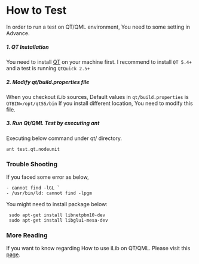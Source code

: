 # How to Test #

In order to run a test on QT/QML environment, You need to some setting in Advance.

##### 1. QT Installation 
You need to install [QT](https://www.qt.io/download) on your machine first. I recommend to install `QT 5.4+` and a test is running `QtQuick 2.5+`

##### 2. Modify qt/build.properties file
When you checkout iLib sources, Default values in `qt/build.properties` is  `QTBIN=/opt/qt55/bin` If you install different location, You need to modify this file. 

##### 3. Run Qt/QML Test by executing ant
Executing below command under qt/ directory.
~~~~~
ant test.qt.nodeunit
~~~~~

### Trouble Shooting ###

If you faced some error as below,
~~~~~
- cannot find -lGL `  
- /usr/bin/ld: cannot find -lpgm
~~~~~
You might need to install package below:

~~~~~
 sudo apt-get install libnetpbm10-dev
 sudo apt-get install libglu1-mesa-dev
~~~~~

### More Reading ###
If you want to know regarding How to use iLib on QT/QML. Please visit this [page](https://github.com/iLib-js/iLib/blob/development/docs/tutorial/modules.md).
